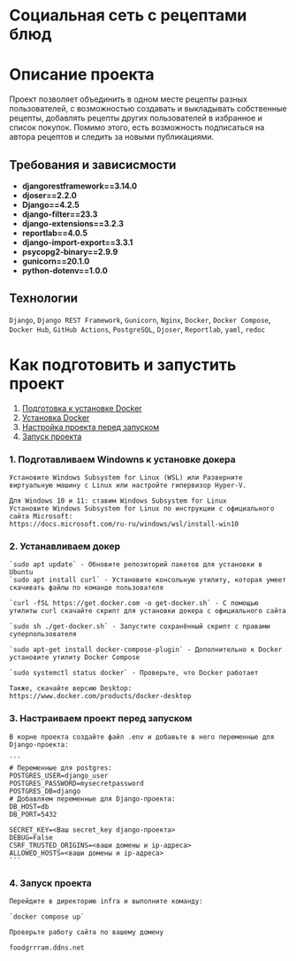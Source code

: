 # Социальная сеть с рецептами блюд
# Описание проекта
Проект позволяет объединить в одном месте рецепты разных пользователей, с возможностью создавать и выкладывать собственные рецепты, добавлять рецепты других пользователей в избранное и список покупок. Помимо этого, есть возможность подписаться на автора рецептов и следить за новыми публикациями.

## Требования и зависисмости
- **djangorestframework==3.14.0**
- **djoser==2.2.0**
- **Django==4.2.5**
- **django-filter==23.3**
- **django-extensions==3.2.3**
- **reportlab==4.0.5**
- **django-import-export==3.3.1**
- **psycopg2-binary==2.9.9**
- **gunicorn==20.1.0**
- **python-dotenv==1.0.0**

## Технологии
`Django`, `Django REST Framework`, `Gunicorn`, `Nginx`, `Docker`, `Docker Compose`, `Docker Hub`, `GitHub Actions`, `PostgreSQL`, `Djoser`, `Reportlab`, `yaml`, `redoc`

# Как подготовить и запустить проект
1. [Подготовка к установке Docker](#title1)
2. [Установка Docker](#title2)
3. [Настройка проекта перед запуском](#title3)
4. [Запуск проекта](#title4)

### <a id="title1">1. Подготавливаем Windowns к установке докера</a>
    Установите Windows Subsystem for Linux (WSL) или Разверните виртуальную машину с Linux или настройте гипервизор Hyper-V.

    Для Windows 10 и 11: ставим Windows Subsystem for Linux
    Установите Windows Subsystem for Linux по инструкции с официального сайта Microsoft:
    https://docs.microsoft.com/ru-ru/windows/wsl/install-win10

### <a id="title2">2. Устанавливаем докер</a>
    `sudo apt update` - Обновите репозиторий пакетов для установки в Ubuntu
    `sudo apt install curl` - Установите консольную утилиту, которая умеет скачивать файлы по команде пользователя

    `curl -fSL https://get.docker.com -o get-docker.sh` - С помощью утилиты curl скачайте скрипт для установки докера с официального сайта

    `sudo sh ./get-docker.sh` - Запустите сохранённый скрипт с правами суперпользователя

    `sudo apt-get install docker-compose-plugin` - Дополнительно к Docker установите утилиту Docker Compose

    `sudo systemctl status docker` - Проверьте, что Docker работает

    Также, скачайте версию Desktop: https://www.docker.com/products/docker-desktop

### <a id="title3">3. Настраиваем проект перед запуском</a>

    В корне проекта создайте файл .env и добавьте в него переменные для Django-проекта:

    ```
    # Переменные для postgres:
    POSTGRES_USER=django_user
    POSTGRES_PASSWORD=mysecretpassword
    POSTGRES_DB=django
    # Добавляем переменные для Django-проекта:
    DB_HOST=db
    DB_PORT=5432

    SECRET_KEY=<Ваш secret_key django-проекта>
    DEBUG=False
    CSRF_TRUSTED_ORIGINS=<ваши домены и ip-адреса>
    ALLOWED_HOSTS=<ваши домены и ip-адреса>
    ```

### <a id="title4">4. Запуск проекта</a>
    Перейдите в директорию infra и выполните команду:

    `docker compose up`

    Проверьте работу сайта по вашему домену

    foodgrrram.ddns.net
